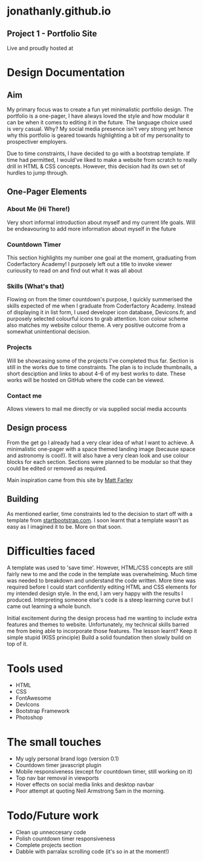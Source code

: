 # jonathanly.github.io
## Project 1 - Portfolio Site
Live and proudly hosted at [](jonathanly.github.io)

# Design Documentation
## Aim

My primary focus was to create a fun yet minimalistic portfolio design. The portfolio is a one-pager, I have always loved the style and how modular it can be when it comes to editing it in the future. The language choice used is very casual. Why? My social media presence isn't very strong yet hence why this portfolio is geared towards highlighting a bit of my personality to prospectiver employers. 

Due to time constraints, I have decided to go with a bootstrap template. If time had permitted, I would've liked to make a website from scratch to really drill in HTML & CSS concepts. However, this decision had its own set of hurdles to jump through.

## One-Pager Elements
### About Me (Hi There!)

Very short informal introduction about myself and my current life goals. Will be endeavouring to add more information about myself in the future

### Countdown Timer

This section highlights my number one goal at the moment, graduating from Coderfactory Academy! I purposely left out a title to invoke viewer curiousity to read on and find out what it was all about

### Skills (What's that)

Flowing on from the timer countdown's purpose, I quickly summerised the skills expected of me when I graduate from Coderfactory Academy. Instead of displaying it in list form, I used developer icon database, Devicons.fr, and purposely selected colourful icons to grab attention. Icon colour scheme also matches my website colour theme. A very positive outcome from a somewhat unintentional decision.

### Projects

Will be showcasing some of the projects I've completed thus far. Section is still in the works due to time constraints.
The plan is to include thumbnails, a short desciption and links to about 4-6 of my best works to date. These works will be hosted on GitHub where the code can be viewed.

### Contact me

Allows viewers to mail me directly or via supplied social media accounts

## Design process

From the get go I already had a very clear idea of what I want to achieve. A minimalistic one-pager with a space themed landing image (because space and astronomy is cool!). It will also have a very clean look and use colour blocks for each section. Sections were planned to be modular so that they could be edited or removed as required.

Main inspiration came from this site by [Matt Farley](http://mattfarley.ca/)

## Building

As mentioned earlier, time constraints led to the decision to start off with a template from [startbootstrap.com](https://startbootstrap.com/). I soon learnt that a template wasn't as easy as I imagined it to be. More on that soon.

# Difficulties faced

A template was used to 'save time'. However, HTML/CSS concepts are still fairly new to me and the code in the template was overwhelming.
Much time was needed to breakdown and understand the code written. More time was required before I could start confidently editing HTML and CSS elements for my intended design style. In the end, I am very happy with the results I produced. Interpreting someone else's code is a steep learning curve but I came out learning a whole bunch.

Initial excitement during the design process had me wanting to include extra features and themes to website. Unfortunately, my technical skills barred me from being able to incorporate those features. 
The lesson learnt? Keep it simple stupid (KISS principle)
Build a solid foundation then slowly build on top of it.

# Tools used
- HTML
- CSS
- FontAwesome
- DevIcons
- Bootstrap Framework
- Photoshop

# The small touches
- My ugly personal brand logo (version 0.1)
- Countdown timer javascript plugin
- Mobile responsiveness (except for countdown timer, still working on it)
- Top nav bar removal in viewports
- Hover effects on social media links and desktop navbar 
- Poor attempt at quoting Neil Armstrong 5am in the morning.

# Todo/Future work
- Clean up unneccesary code
- Polish countdown timer responsiveness
- Complete projects section
- Dabble with parralax scrolling code (it's so in at the moment!)
